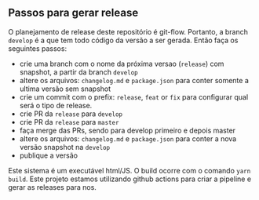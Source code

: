 ## Passos para gerar release

O planejamento de release deste repositório é git-flow. Portanto, a branch `develop` é a que tem todo código da versão a ser gerada. Então faça os seguintes passos:
* crie uma branch com o nome da próxima versao (`release`) com snapshot, a partir da branch `develop`
* altere os arquivos: `changelog.md` e `package.json` para conter somente a ultima versão sem snapshot
* crie um commit com o prefix: `release`, `feat` or `fix` para configurar qual será o tipo de release.
* crie PR da `release` para `develop`
* crie PR da `release` para `master`
* faça merge das PRs, sendo para develop primeiro e depois master
* altere os arquivos: `changelog.md` e `package.json` para conter a nova versão snapshot na `develop`
* publique a versão

Este sistema é um executável html/JS. O build ocorre com o comando `yarn build`. Este projeto estamos utilizando github actions para criar a pipeline e gerar as releases para nos. 